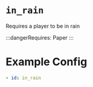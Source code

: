 # `in_rain`

Requires a player to be in rain

:::dangerRequires:
Paper
:::

# Example Config
```yaml
- id: in_rain
```
